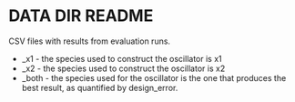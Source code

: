 # DATA DIR README
CSV files with results from evaluation runs.
* _x1 - the species used to construct the oscillator is x1
* _x2 - the species used to construct the oscillator is x2
* _both - the species used for the oscillator is the one that produces the best result, as quantified by design_error.
